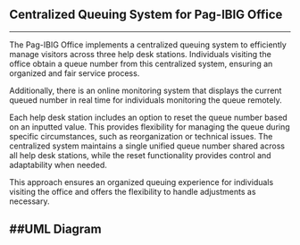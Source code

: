 ## Centralized Queuing System for Pag-IBIG Office
---

The Pag-IBIG Office implements a centralized queuing system to efficiently manage visitors across three help desk stations. Individuals visiting the office obtain a queue number from this centralized system, ensuring an organized and fair service process.

Additionally, there is an online monitoring system that displays the current queued number in real time for individuals monitoring the queue remotely.

Each help desk station includes an option to reset the queue number based on an inputted value. This provides flexibility for managing the queue during specific circumstances, such as reorganization or technical issues. The centralized system maintains a single unified queue number shared across all help desk stations, while the reset functionality provides control and adaptability when needed.

This approach ensures an organized queuing experience for individuals visiting the office and offers the flexibility to handle adjustments as necessary.

##UML Diagram
---
